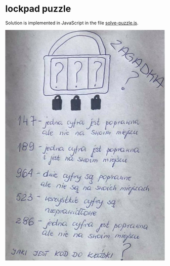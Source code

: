 # lockpad puzzle

Solution is implemented in JavaScript in the file [solve-puzzle.js](solve-puzzle.js).

![puzzle](lockpad-puzzle.jpg)
